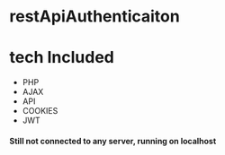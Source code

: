 # restApiAuthenticaiton
<h1>tech Included</h1>
<ul>
  <li>PHP</li>
  <li>AJAX</li>
  <li>API</li>
  <li>COOKIES</li>
  <li>JWT</li>
 </ul>
 
 <h4>Still not connected to any server, running on localhost</h4>
